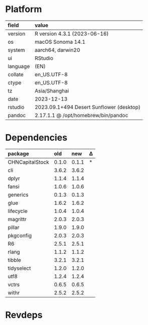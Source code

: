 # Platform

|field    |value                                    |
|:--------|:----------------------------------------|
|version  |R version 4.3.1 (2023-06-16)             |
|os       |macOS Sonoma 14.1                        |
|system   |aarch64, darwin20                        |
|ui       |RStudio                                  |
|language |(EN)                                     |
|collate  |en_US.UTF-8                              |
|ctype    |en_US.UTF-8                              |
|tz       |Asia/Shanghai                            |
|date     |2023-12-13                               |
|rstudio  |2023.09.1+494 Desert Sunflower (desktop) |
|pandoc   |2.17.1.1 @ /opt/homebrew/bin/pandoc      |

# Dependencies

|package         |old   |new   |Δ  |
|:---------------|:-----|:-----|:--|
|CHNCapitalStock |0.1.0 |0.1.1 |*  |
|cli             |3.6.2 |3.6.2 |   |
|dplyr           |1.1.4 |1.1.4 |   |
|fansi           |1.0.6 |1.0.6 |   |
|generics        |0.1.3 |0.1.3 |   |
|glue            |1.6.2 |1.6.2 |   |
|lifecycle       |1.0.4 |1.0.4 |   |
|magrittr        |2.0.3 |2.0.3 |   |
|pillar          |1.9.0 |1.9.0 |   |
|pkgconfig       |2.0.3 |2.0.3 |   |
|R6              |2.5.1 |2.5.1 |   |
|rlang           |1.1.2 |1.1.2 |   |
|tibble          |3.2.1 |3.2.1 |   |
|tidyselect      |1.2.0 |1.2.0 |   |
|utf8            |1.2.4 |1.2.4 |   |
|vctrs           |0.6.5 |0.6.5 |   |
|withr           |2.5.2 |2.5.2 |   |

# Revdeps


